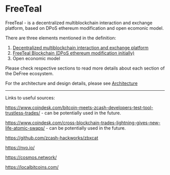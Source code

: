 # FreeTeal
FreeTeal - is a decentralized multiblockchain interaction and exchange platform, based on DPoS ethereum modification and open ecomonic model.

There are three elements mentioned in the definition:
1. [Decentralized multiblockchain interaction and exchange platform](https://github.com/defree-foundation-one/wiki/blob/master/multiblockchain_interaction_platform.md)
2. [FreeTeal Blockchain (DPoS ethereum modification initially)](https://github.com/freeteal-foundation-one/wiki/blob/master/blockchain.md)
3. Open economic model

Please check respective sections to read more details about each section of the DeFree ecosystem.

For the architecture and design details, please see [Architecture](https://github.com/freeteal-foundation-one/wiki/blob/master/architecture.md)

---


Links to useful sources:

https://www.coindesk.com/bitcoin-meets-zcash-developers-test-tool-trustless-trades/ - can be potentially used in the future.

https://www.coindesk.com/cross-blockchain-trades-lightning-gives-new-life-atomic-swaps/ - can be potentially used in the future.

https://github.com/zcash-hackworks/zbxcat

https://nvo.io/

https://cosmos.network/

https://localbitcoins.com/
